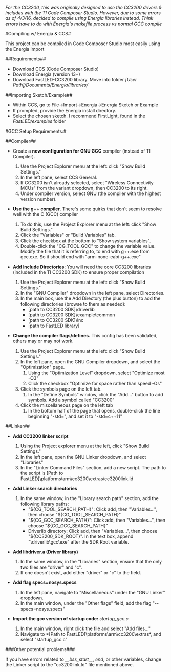 *For the CC3200, this was originally designed to use the CC3200 drivers & includes with the TI Code Composer Studio. However, due to some errors as of 4/3/16, decided to compile using Energia libraries instead. Think errors have to do with Energia's makefile process vs normal GCC compile*

#Compiling w/ Energia & CCS#

This project can be compiled in Code Composer Studio most easily using the Energia import

##Requirements##

* Download CCS (Code Composer Studio)
* Download Energia (version 13+)
* Download FastLED-CC3200 library. Move into folder _[User Path]/Documents/Energia/libraries/_

##Importing Sketch/Example##

* Within CCS, go to File->Import->Energia->Energia Sketch or Example
* If prompted, provide the Energia install directory.
* Select the chosen sketch. I recommend FirstLight, found in the _FastLED/examples_ folder

#GCC Setup Requirements:#

##Compiler##

* Create a **new configuration for GNU GCC** compiler (instead of TI Compiler).
		
	1. Use the Project Explorer menu at the left: click "Show Build Settings." 
	2. In the left pane, select CCS General. 
	3. If CC3200 isn't already selected, select "Wireless Connectivity MCUs" from the variant dropdown, then CC3200 to its right. 
	4. Under compiler version, select GNU (the compiler with the highest version number).

* **Use the g++ compiler.** There's some quirks that don't seem to resolve well with the C (GCC) compiler

	1. To do this, use the Project Explorer menu at the left: click "Show Build Settings."
	2. Click the "Variables" or "Build Variables" tab. 
	3. Click the checkbox at the bottom to "Show system variables".
	4. Double-click the "CG_TOOL_GCC" to change the variable value. Modify the file that it is referring to, to end with g++.exe from gcc.exe. So it should end with "arm-none-eabi-g++.exe"

* **Add Include Directories**: You will need the core CC3200 libraries (included in the TI CC3200 SDK) to ensure proper compilation
		
	1. Use the Project Explorer menu at the left: click "Show Build Settings." 
	2. In the "GNU Compiler" dropdown in the left pane, select Directories. 
	3. In the main box, use the Add Directory (the plus button) to add the following directories (browse to them as needed):
		* [path to CC3200 SDK]\driverlib
		* [path to CC3200 SDK]\example\common
		* [path to CC3200 SDK]\inc
		* [path to FastLED library]

* **Change the compiler flags/defines.** This config has been validated, others may or may not work.
	
	1. Use the Project Explorer menu at the left: click "Show Build Settings." 
	2. In the left pane, open the GNU Compiler dropdown, and select the "Optimization" page.
		1. Using the "Optimization Level" dropdown, select "Optimize most -O3"
		2. Click the checkbox "Optimize for space rather than speed -Os"
	3. Click the symbols page on the left tab.
		1. In the "Define Symbols" window, click the "Add..." button to add symbols. Add a symbol called "CC3200"
	4. Click the miscellaneous page on the left tab
		1. In the bottom half of the page that opens, double-click the line beginning "-std=", and set it to "-std=c++11"

##Linker##

* **Add CC3200 linker script**

	1. Using the Project explorer menu at the left, click "Show Build Settings." 
	2. In the left pane, open the GNU Linker dropdown, and select "Libraries"
	3. In the "Linker Command Files" section, add a new script. 
	The path to the script is [Path to FastLED]\platforms\arm\cc3200\extras\cc3200link.ld
	
* **Add Linker search directories**

	1. In the same window, in the "Library search path" section, add the following library paths:
		* "${CG_TOOL_SEARCH_PATH}": Click add, then "Variables...", then choose "${CG_TOOL_SEARCH_PATH}"
		* "${CG_GCC_SEARCH_PATH}": Click add, then "Variables...", then choose "${CG_GCC_SEARCH_PATH}"
		* Driverlib directory: Click add, then "Variables...", then choose "${CC3200_SDK_ROOT}". In the text box, append "\driverlib\gcc\exe" after the SDK Root variable.

* **Add libdriver.a (Driver library)**

	1. In the same window, in the "Libraries" section, ensure that the only two files are "driver" and "c". 
	2. If one doesn't exist, add either "driver" or "c" to the field.
	
* **Add flag specs=nosys.specs**

	1. In the left pane, navigate to "Miscellaneous" under the "GNU Linker" dropdown.
	2. In the main window, under the "Other flags" field, add the flag "--specs=nosys.specs"
	
* **Import the gcc version of startup code:** *startup_gcc.c*

	1. In the main window, right click the file and select "Add files..."
	2. Navigate to *[Path to FastLED]\platforms\arm\cc3200\extras\*, and select "startup_gcc.c"
	
###Other potential problems###

If you have errors related to *\_\_bss_start\_\_*, *end*, or other variables, change the Linker script to the "cc3200link.ld" file mentioned above.
